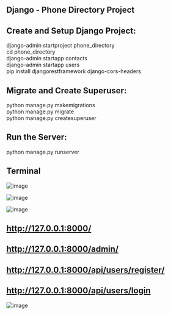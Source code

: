 




## Django - Phone Directory Project

## Create and Setup Django Project:
django-admin startproject phone_directory      
cd phone_directory    
django-admin startapp contacts         
django-admin startapp users     
pip install djangorestframework django-cors-headers         

## Migrate and Create Superuser:    
python manage.py makemigrations    
python manage.py migrate      
python manage.py createsuperuser     

## Run the Server:    
python manage.py runserver    



## Terminal

![image](https://github.com/Shivam1456/Django_Project/assets/127660326/1897297b-8c91-44a2-8203-bedbee514abe)



![image](https://github.com/Shivam1456/Django_Project/assets/127660326/e8960e63-aeaa-45ea-9d58-970f52758db9)



![image](https://github.com/Shivam1456/Django_Project/assets/127660326/18bc319d-af3c-45da-9c36-11bb311acdd1)



## http://127.0.0.1:8000/
## http://127.0.0.1:8000/admin/
## http://127.0.0.1:8000/api/users/register/
## http://127.0.0.1:8000/api/users/login



![image](https://github.com/Shivam1456/Django_Project/assets/127660326/435a4d28-76e8-4099-b0dd-64f5a94c4aca)





